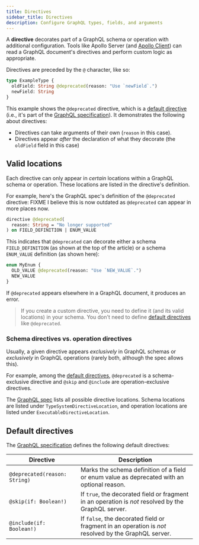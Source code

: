 ```yaml
---
title: Directives
sidebar_title: Directives
description: Configure GraphQL types, fields, and arguments
---
```


A **directive** decorates part of a GraphQL schema or operation with additional configuration. Tools like Apollo Server (and [Apollo Client](https://www.apollographql.com/docs/react/local-state/managing-state-with-field-policies/#querying)) can read a GraphQL document's directives and perform custom logic as appropriate.

Directives are preceded by the `@` character, like so:

```graphql{2}:title=schema.graphql
type ExampleType {
  oldField: String @deprecated(reason: "Use `newField`.")
  newField: String
}
```

This example shows the `@deprecated` directive, which is a [default directive](#default-directives) (i.e., it's part of the [GraphQL specification](http://spec.graphql.org/June2018/#sec--deprecated)). It demonstrates the following about directives:

* Directives can take arguments of their own (`reason` in this case).
* Directives appear _after_ the declaration of what they decorate (the `oldField` field in this case)

## Valid locations

Each directive can only appear in _certain_ locations within a GraphQL schema or operation. These locations are listed in the directive's definition.

For example, here's the GraphQL spec's definition of the `@deprecated` directive:
FIXME I believe this is now outdated as `@deprecated` can appear in more places now.

```graphql
directive @deprecated(
  reason: String = "No longer supported"
) on FIELD_DEFINITION | ENUM_VALUE
```

This indicates that `@deprecated` can decorate either a schema  `FIELD_DEFINITION` (as shown at the top of the article) or a schema `ENUM_VALUE` definition (as shown here):

```graphql:title=schema.graphql
enum MyEnum {
  OLD_VALUE @deprecated(reason: "Use `NEW_VALUE`.")
  NEW_VALUE
}
```

If `@deprecated` appears elsewhere in a GraphQL document, it produces an error.

> If you create a custom directive, you need to define it (and its valid locations) in your schema. You don't need to define [default directives](#default-directives) like `@deprecated`.

### Schema directives vs. operation directives

Usually, a given directive appears _exclusively_ in GraphQL schemas or _exclusively_ in GraphQL operations (rarely both, although the spec allows this).

For example, among the [default directives](#default-directives), `@deprecated` is a schema-exclusive directive and `@skip` and `@include` are operation-exclusive directives.

The [GraphQL spec](https://spec.graphql.org/June2018/#sec-Type-System.Directives) lists all possible directive locations. Schema locations are listed under `TypeSystemDirectiveLocation`, and operation locations are listed under `ExecutableDirectiveLocation`.

## Default directives

The [GraphQL specification](http://spec.graphql.org/June2018/#sec-Type-System.Directives) defines the following default directives:

| Directive | Description |
|-----------|-------------|
| `@deprecated(reason: String)` | Marks the schema definition of a field or enum value as deprecated with an optional reason. |
| `@skip(if: Boolean!)` | If `true`, the decorated field or fragment in an operation is _not_ resolved by the GraphQL server. |
| `@include(if: Boolean!)` | If `false`, the decorated field or fragment in an operation is _not_ resolved by the GraphQL server. |

